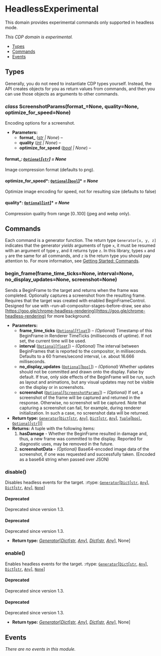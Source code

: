 # HeadlessExperimental

This domain provides experimental commands only supported in headless mode.

*This CDP domain is experimental.*

<a id="module-nodriver.cdp.headless_experimental"></a>
* [Types]()
* [Commands]()
* [Events]()

## Types

Generally, you do not need to instantiate CDP types
yourself. Instead, the API creates objects for you as return
values from commands, and then you can use those objects as
arguments to other commands.

### *class* ScreenshotParams(format_=None, quality=None, optimize_for_speed=None)

Encoding options for a screenshot.

* **Parameters:**
  * **format_** ([*str*](https://docs.python.org/3/library/stdtypes.html#str) *|* *None*) – 
  * **quality** ([*int*](https://docs.python.org/3/library/functions.html#int) *|* *None*) – 
  * **optimize_for_speed** ([*bool*](https://docs.python.org/3/library/functions.html#bool) *|* *None*) – 

#### format_*: [`Optional`](https://docs.python.org/3/library/typing.html#typing.Optional)[[`str`](https://docs.python.org/3/library/stdtypes.html#str)]* *= None*

Image compression format (defaults to png).

#### optimize_for_speed*: [`Optional`](https://docs.python.org/3/library/typing.html#typing.Optional)[[`bool`](https://docs.python.org/3/library/functions.html#bool)]* *= None*

Optimize image encoding for speed, not for resulting size (defaults to false)

#### quality*: [`Optional`](https://docs.python.org/3/library/typing.html#typing.Optional)[[`int`](https://docs.python.org/3/library/functions.html#int)]* *= None*

Compression quality from range [0..100] (jpeg and webp only).

## Commands

Each command is a generator function. The return
type `Generator[x, y, z]` indicates that the generator
*yields* arguments of type `x`, it must be resumed with
an argument of type `y`, and it returns type `z`. In
this library, types `x` and `y` are the same for all
commands, and `z` is the return type you should pay attention
to. For more information, see
[Getting Started: Commands](../quickstart.md#getting-started-commands).

### begin_frame(frame_time_ticks=None, interval=None, no_display_updates=None, screenshot=None)

Sends a BeginFrame to the target and returns when the frame was completed. Optionally captures a
screenshot from the resulting frame. Requires that the target was created with enabled
BeginFrameControl. Designed for use with –run-all-compositor-stages-before-draw, see also
[https://goo.gle/chrome-headless-rendering](https://goo.gle/chrome-headless-rendering) for more background.

* **Parameters:**
  * **frame_time_ticks** ([`Optional`](https://docs.python.org/3/library/typing.html#typing.Optional)[[`float`](https://docs.python.org/3/library/functions.html#float)]) – *(Optional)* Timestamp of this BeginFrame in Renderer TimeTicks (milliseconds of uptime). If not set, the current time will be used.
  * **interval** ([`Optional`](https://docs.python.org/3/library/typing.html#typing.Optional)[[`float`](https://docs.python.org/3/library/functions.html#float)]) – *(Optional)* The interval between BeginFrames that is reported to the compositor, in milliseconds. Defaults to a 60 frames/second interval, i.e. about 16.666 milliseconds.
  * **no_display_updates** ([`Optional`](https://docs.python.org/3/library/typing.html#typing.Optional)[[`bool`](https://docs.python.org/3/library/functions.html#bool)]) – *(Optional)* Whether updates should not be committed and drawn onto the display. False by default. If true, only side effects of the BeginFrame will be run, such as layout and animations, but any visual updates may not be visible on the display or in screenshots.
  * **screenshot** ([`Optional`](https://docs.python.org/3/library/typing.html#typing.Optional)[[`ScreenshotParams`](#nodriver.cdp.headless_experimental.ScreenshotParams)]) – *(Optional)* If set, a screenshot of the frame will be captured and returned in the response. Otherwise, no screenshot will be captured. Note that capturing a screenshot can fail, for example, during renderer initialization. In such a case, no screenshot data will be returned.
* **Return type:**
  [`Generator`](https://docs.python.org/3/library/typing.html#typing.Generator)[[`Dict`](https://docs.python.org/3/library/typing.html#typing.Dict)[[`str`](https://docs.python.org/3/library/stdtypes.html#str), [`Any`](https://docs.python.org/3/library/typing.html#typing.Any)], [`Dict`](https://docs.python.org/3/library/typing.html#typing.Dict)[[`str`](https://docs.python.org/3/library/stdtypes.html#str), [`Any`](https://docs.python.org/3/library/typing.html#typing.Any)], [`Tuple`](https://docs.python.org/3/library/typing.html#typing.Tuple)[[`bool`](https://docs.python.org/3/library/functions.html#bool), [`Optional`](https://docs.python.org/3/library/typing.html#typing.Optional)[[`str`](https://docs.python.org/3/library/stdtypes.html#str)]]]
* **Returns:**
  A tuple with the following items:
  1. **hasDamage** - Whether the BeginFrame resulted in damage and, thus, a new frame was committed to the display. Reported for diagnostic uses, may be removed in the future.
  2. **screenshotData** - *(Optional)* Base64-encoded image data of the screenshot, if one was requested and successfully taken. (Encoded as a base64 string when passed over JSON)

### disable()

Disables headless events for the target.
:rtype: [`Generator`](https://docs.python.org/3/library/typing.html#typing.Generator)[[`Dict`](https://docs.python.org/3/library/typing.html#typing.Dict)[[`str`](https://docs.python.org/3/library/stdtypes.html#str), [`Any`](https://docs.python.org/3/library/typing.html#typing.Any)], [`Dict`](https://docs.python.org/3/library/typing.html#typing.Dict)[[`str`](https://docs.python.org/3/library/stdtypes.html#str), [`Any`](https://docs.python.org/3/library/typing.html#typing.Any)], [`None`](https://docs.python.org/3/library/constants.html#None)]

#### Deprecated
Deprecated since version 1.3.

#### Deprecated
Deprecated since version 1.3.

* **Return type:**
  [*Generator*](https://docs.python.org/3/library/typing.html#typing.Generator)[[*Dict*](https://docs.python.org/3/library/typing.html#typing.Dict)[[str](https://docs.python.org/3/library/stdtypes.html#str), [*Any*](https://docs.python.org/3/library/typing.html#typing.Any)], [*Dict*](https://docs.python.org/3/library/typing.html#typing.Dict)[[str](https://docs.python.org/3/library/stdtypes.html#str), [*Any*](https://docs.python.org/3/library/typing.html#typing.Any)], None]

### enable()

Enables headless events for the target.
:rtype: [`Generator`](https://docs.python.org/3/library/typing.html#typing.Generator)[[`Dict`](https://docs.python.org/3/library/typing.html#typing.Dict)[[`str`](https://docs.python.org/3/library/stdtypes.html#str), [`Any`](https://docs.python.org/3/library/typing.html#typing.Any)], [`Dict`](https://docs.python.org/3/library/typing.html#typing.Dict)[[`str`](https://docs.python.org/3/library/stdtypes.html#str), [`Any`](https://docs.python.org/3/library/typing.html#typing.Any)], [`None`](https://docs.python.org/3/library/constants.html#None)]

#### Deprecated
Deprecated since version 1.3.

#### Deprecated
Deprecated since version 1.3.

* **Return type:**
  [*Generator*](https://docs.python.org/3/library/typing.html#typing.Generator)[[*Dict*](https://docs.python.org/3/library/typing.html#typing.Dict)[[str](https://docs.python.org/3/library/stdtypes.html#str), [*Any*](https://docs.python.org/3/library/typing.html#typing.Any)], [*Dict*](https://docs.python.org/3/library/typing.html#typing.Dict)[[str](https://docs.python.org/3/library/stdtypes.html#str), [*Any*](https://docs.python.org/3/library/typing.html#typing.Any)], None]

## Events

*There are no events in this module.*
